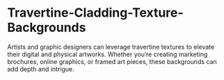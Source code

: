 # Travertine-Cladding-Texture-Backgrounds
Artists and graphic designers can leverage travertine textures to elevate their digital and physical artworks. Whether you’re creating marketing brochures, online graphics, or framed art pieces, these backgrounds can add depth and intrigue.
